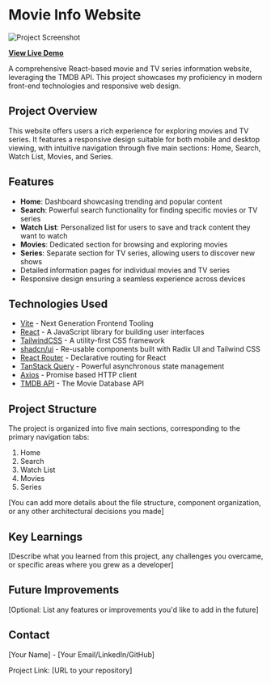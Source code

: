 # Movie Info Website

![Project Screenshot](path_to_your_screenshot.png)

**[View Live Demo](https://soft-sunshine-9328b6.netlify.app/)**

A comprehensive React-based movie and TV series information website, leveraging the TMDB API. This project showcases my proficiency in modern front-end technologies and responsive web design.

## Project Overview

This website offers users a rich experience for exploring movies and TV series. It features a responsive design suitable for both mobile and desktop viewing, with intuitive navigation through five main sections: Home, Search, Watch List, Movies, and Series.

## Features

- **Home**: Dashboard showcasing trending and popular content
- **Search**: Powerful search functionality for finding specific movies or TV series
- **Watch List**: Personalized list for users to save and track content they want to watch
- **Movies**: Dedicated section for browsing and exploring movies
- **Series**: Separate section for TV series, allowing users to discover new shows
- Detailed information pages for individual movies and TV series
- Responsive design ensuring a seamless experience across devices

## Technologies Used

- [Vite](https://vitejs.dev/) - Next Generation Frontend Tooling
- [React](https://reactjs.org/) - A JavaScript library for building user interfaces
- [TailwindCSS](https://tailwindcss.com/) - A utility-first CSS framework
- [shadcn/ui](https://ui.shadcn.com/) - Re-usable components built with Radix UI and Tailwind CSS
- [React Router](https://reactrouter.com/) - Declarative routing for React
- [TanStack Query](https://tanstack.com/query/latest) - Powerful asynchronous state management
- [Axios](https://axios-http.com/) - Promise based HTTP client
- [TMDB API](https://www.themoviedb.org/documentation/api) - The Movie Database API

## Project Structure

The project is organized into five main sections, corresponding to the primary navigation tabs:

1. Home
2. Search
3. Watch List
4. Movies
5. Series

[You can add more details about the file structure, component organization, or any other architectural decisions you made]

## Key Learnings

[Describe what you learned from this project, any challenges you overcame, or specific areas where you grew as a developer]

## Future Improvements

[Optional: List any features or improvements you'd like to add in the future]

## Contact

[Your Name] - [Your Email/LinkedIn/GitHub]

Project Link: [URL to your repository]
